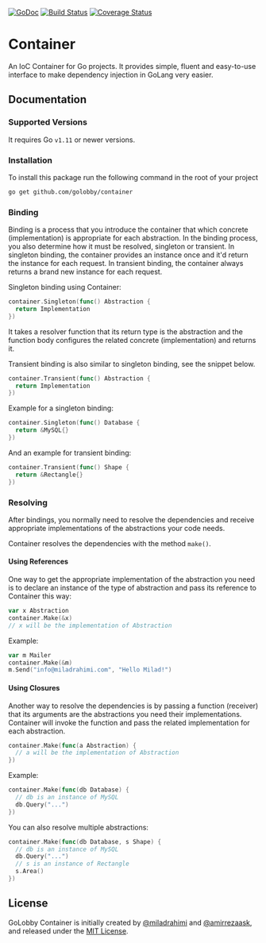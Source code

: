 [![GoDoc](https://godoc.org/github.com/golobby/container?status.svg)](https://godoc.org/github.com/golobby/container)
[![Build Status](https://travis-ci.org/golobby/container.svg?branch=master)](https://travis-ci.org/golobby/container)
[![Coverage Status](https://coveralls.io/repos/github/golobby/container/badge.png?branch=master)](https://coveralls.io/github/golobby/container?branch=master)

# Container
An IoC Container for Go projects. It provides simple, fluent and easy-to-use interface to make dependency injection in 
GoLang very easier.

## Documentation

### Supported Versions
It requires Go `v1.11` or newer versions.

### Installation
To install this package run the following command in the root of your project

```bash
go get github.com/golobby/container
```

### Binding
Binding is a process that you introduce the container that which concrete (implementation) is appropriate for each 
abstraction. In the binding process, you also determine how it must be resolved, singleton or transient. 
In singleton binding, the container provides an instance once and it'd return the instance for each request. 
In transient binding, the container always returns a brand new instance for each request.

Singleton binding using Container:

```go
container.Singleton(func() Abstraction {
  return Implementation
})
```

It takes a resolver function that its return type is the abstraction and the function body configures the related 
concrete (implementation) and returns it.

Transient binding is also similar to singleton binding, see the snippet below.

```go
container.Transient(func() Abstraction {
  return Implementation
})
```

Example for a singleton binding:

```go
container.Singleton(func() Database {
  return &MySQL{}
})
```

And an example for transient binding:

```go
container.Transient(func() Shape {
  return &Rectangle{}
})
```

### Resolving

After bindings, you normally need to resolve the dependencies and receive appropriate implementations of the 
abstractions your code needs.

Container resolves the dependencies with the method `make()`.

#### Using References

One way to get the appropriate implementation of the abstraction you need is to declare an instance of the type of 
abstraction and pass its reference to Container this way:

```go
var x Abstraction
container.Make(&x)
// x will be the implementation of Abstraction
```

Example:

```go
var m Mailer
container.Make(&m)
m.Send("info@miladrahimi.com", "Hello Milad!")
```

#### Using Closures

Another way to resolve the dependencies is by passing a function (receiver) that its arguments are the abstractions you 
need their implementations. Container will invoke the function and pass the related implementation for each abstraction.

```go
container.Make(func(a Abstraction) {
  // a will be the implementation of Abstraction
})
```

Example:

```go
container.Make(func(db Database) {
  // db is an instance of MySQL
  db.Query("...")
})
```

You can also resolve multiple abstractions:

```go
container.Make(func(db Database, s Shape) {
  // db is an instance of MySQL
  db.Query("...")
  // s is an instance of Rectangle
  s.Area()
})
```

## License

GoLobby Container is initially created by 
[@miladrahimi](https://github.com/miladrahimi) and [@amirrezaask](https://github.com/amirrezaask),
and released under the [MIT License](http://opensource.org/licenses/mit-license.php).
